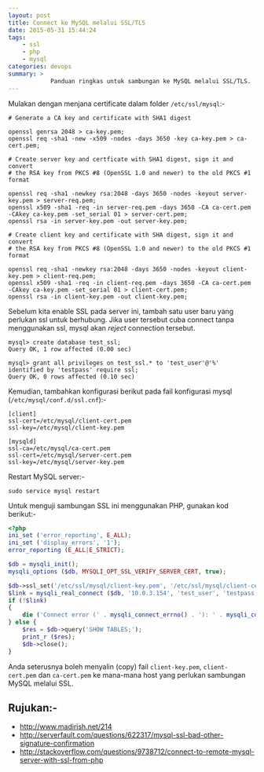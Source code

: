 ```yaml
---
layout: post
title: Connect ke MySQL melalui SSL/TLS
date: 2015-05-31 15:44:24
tags:
    - ssl
    - php
    - mysql
categories: devops
summary: >
            Panduan ringkas untuk sambungan ke MySQL melalui SSL/TLS.
---
```


Mulakan dengan menjana certificate dalam folder `/etc/ssl/mysql`:-

```
# Generate a CA key and certificate with SHA1 digest

openssl genrsa 2048 > ca-key.pem;
openssl req -sha1 -new -x509 -nodes -days 3650 -key ca-key.pem > ca-cert.pem;

# Create server key and certficate with SHA1 digest, sign it and convert
# the RSA key from PKCS #8 (OpenSSL 1.0 and newer) to the old PKCS #1 format

openssl req -sha1 -newkey rsa:2048 -days 3650 -nodes -keyout server-key.pem > server-req.pem;
openssl x509 -sha1 -req -in server-req.pem -days 3650 -CA ca-cert.pem -CAkey ca-key.pem -set_serial 01 > server-cert.pem;
openssl rsa -in server-key.pem -out server-key.pem;

# Create client key and certificate with SHA digest, sign it and convert
# the RSA key from PKCS #8 (OpenSSL 1.0 and newer) to the old PKCS #1 format

openssl req -sha1 -newkey rsa:2048 -days 3650 -nodes -keyout client-key.pem > client-req.pem;
openssl x509 -sha1 -req -in client-req.pem -days 3650 -CA ca-cert.pem -CAkey ca-key.pem -set_serial 01 > client-cert.pem;
openssl rsa -in client-key.pem -out client-key.pem;
```

Sebelum kita enable SSL pada server ini, tambah satu user baru yang perlukan ssl untuk berhubung. Jika user tersebut cuba connect tanpa menggunakan ssl, mysql akan *reject* connection tersebut.

```
mysql> create database test_ssl;
Query OK, 1 row affected (0.00 sec)

mysql> grant all privileges on test_ssl.* to 'test_user'@'%' identified by 'testpass' require ssl;
Query OK, 0 rows affected (0.10 sec)
```

Kemudian, tambahkan konfigurasi berikut pada fail konfigurasi mysql (`/etc/mysql/conf.d/ssl.cnf`):-

```
[client]
ssl-cert=/etc/mysql/client-cert.pem
ssl-key=/etc/mysql/client-key.pem

[mysqld]
ssl-ca=/etc/mysql/ca-cert.pem
ssl-cert=/etc/mysql/server-cert.pem
ssl-key=/etc/mysql/server-key.pem
```

Restart MySQL server:-

```
sudo service mysql restart
```

Untuk menguji sambungan SSL ini menggunakan PHP, gunakan kod berikut:-

```php
<?php
ini_set ('error_reporting', E_ALL);
ini_set ('display_errors', '1');
error_reporting (E_ALL|E_STRICT);

$db = mysqli_init();
mysqli_options ($db, MYSQLI_OPT_SSL_VERIFY_SERVER_CERT, true);

$db->ssl_set('/etc/ssl/mysql/client-key.pem', '/etc/ssl/mysql/client-cert.pem', '/etc/ssl/mysql/ca-cert.pem', NULL, NULL);
$link = mysqli_real_connect ($db, '10.0.3.154', 'test_user', 'testpass', 'test_ssl', 3306, NULL, MYSQLI_CLIENT_SSL);
if (!$link)
{
    die ('Connect error (' . mysqli_connect_errno() . '): ' . mysqli_connect_error() . "\n");
} else {
    $res = $db->query('SHOW TABLES;');
    print_r ($res);
    $db->close();
}
```

Anda seterusnya boleh menyalin (copy) fail `client-key.pem`, `client-cert.pem` dan `ca-cert.pem` ke mana-mana host yang perlukan sambungan MySQL melalui SSL.

## Rujukan:-
* http://www.madirish.net/214
* http://serverfault.com/questions/622317/mysql-ssl-bad-other-signature-confirmation
* http://stackoverflow.com/questions/9738712/connect-to-remote-mysql-server-with-ssl-from-php
